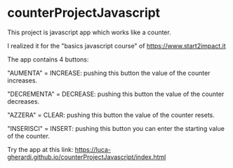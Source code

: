 # counterProjectJavascript

 This project is javascript app which works like a counter.
 
 I realized it for the "basics javascript course" of https://www.start2impact.it
 
 The app contains 4 buttons:
 
 "AUMENTA" = INCREASE: pushing this button the value of the counter increases.
 
 "DECREMENTA" = DECREASE: pushing this button the value of the counter decreases.
 
 "AZZERA" = CLEAR: pushing this button the value of the counter resets.
 
 "INSERISCI" = INSERT: pushing this button you can enter the starting value of the counter.
 
 Try the app at this link: https://luca-gherardi.github.io/counterProjectJavascript/index.html
